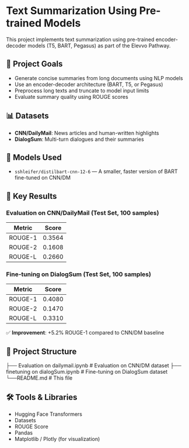 # Text Summarization Using Pre-trained Models

This project implements text summarization using pre-trained encoder-decoder models (T5, BART, Pegasus) as part of the Elevvo Pathway.

## 🎯 Project Goals

- Generate concise summaries from long documents using NLP models
- Use an encoder-decoder architecture (BART, T5, or Pegasus)
- Preprocess long texts and truncate to model input limits
- Evaluate summary quality using ROUGE scores

## 📊 Datasets

- **CNN/DailyMail**: News articles and human-written highlights
- **DialogSum**: Multi-turn dialogues and their summaries

## 🧠 Models Used

- `sshleifer/distilbart-cnn-12-6` — A smaller, faster version of BART fine-tuned on CNN/DM

## 🚀 Key Results

### Evaluation on CNN/DailyMail (Test Set, 100 samples)

| Metric     | Score   |
|------------|---------|
| ROUGE-1    | 0.3564  |
| ROUGE-2    | 0.1608  |
| ROUGE-L    | 0.2660  |

### Fine-tuning on DialogSum (Test Set, 100 samples)

| Metric     | Score   |
|------------|---------|
| ROUGE-1    | 0.4080  |
| ROUGE-2    | 0.1470  |
| ROUGE-L    | 0.3310  |

✅ **Improvement**: +5.2% ROUGE-1 compared to CNN/DM baseline

## 📁 Project Structure

├── Evaluation on dailymail.ipynb # Evaluation on CNN/DM dataset
├── finetuning on dialogSum.ipynb # Fine-tuning on DialogSum dataset
└──README.md # This file

## 🛠️ Tools & Libraries

- Hugging Face Transformers
- Datasets
- ROUGE Score
- Pandas
- Matplotlib / Plotly (for visualization)
